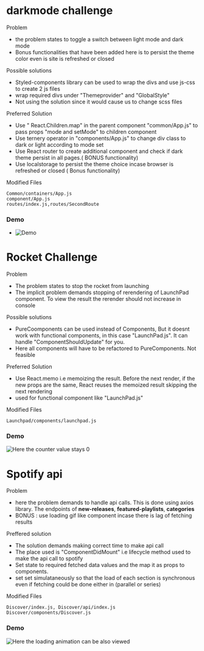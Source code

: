 # darkmode challenge

Problem
- the problem states to toggle a switch between light mode and dark mode
- Bonus functionalities that have been added here is to persist the theme color even is site is refreshed or closed


Possible solutions
- Styled-components library can be used to wrap the divs and use js-css to create 2 js files
- wrap required divs under "Themeprovider" and "GlobalStyle"
- Not using the solution since it would cause us to change scss files

Preferred Solution
- Use " React.Children.map" in the parent component "common/App.js" to pass props "mode and setMode" to children component
- Use ternery operator in "components/App.js" to change div class to dark or light according to mode set
- Use React router to create additional component and check if dark theme persist in all pages.( BONUS functionality)
- Use localstorage to persist the theme choice incase browser is refreshed or closed ( Bonus functionality)

Modified Files

    Common/containers/App.js
    component/App.js
    routes/index.js,routes/SecondRoute

### Demo
- ![Demo](https://drive.google.com/file/d/1hNohadfV5GFUK8BDImlnE61l-ZR_aDVR/view?usp=sharing)

# Rocket Challenge


Problem
- The problem states to stop the rocket from launching
- The implicit problem demands stopping of rerendering of LaunchPad component. To view the result the rerender should not increase in console

Possible solutions
- PureCoomponents can be used instead of Components, But it doesnt work with functional components, in this case "LaunchPad.js". It can handle "ComponentShouldUpdate" for you. 
- Here all components will have to be refactored to PureComponents. Not feasible

Preferred Solution

- Use React.memo i.e memoizing the result. Before the next render, if the new props are the same, React reuses the memoized result skipping the next rendering
- used for functional component like "LaunchPad.js"

Modified Files

    Launchpad/components/launchpad.js

### Demo
    
![Here the counter value stays 0 ](https://drive.google.com/file/d/1i5ak-qYSsUNm2z_NF4GNxVa7rWdaDCQe/view?usp=sharing)

# Spotify api

Problem
- here the problem demands to handle api calls. This is done using axios library. The endpoints of **new-releases**, **featured-playlists**, **categories**
- BONUS : use loading gif like component incase there is lag of fetching results

Preffered solution
- The solution demands making correct time to make api call
- The place used is "ComponentDidMount" i.e lifecycle method used to make the api call to spotify
- Set state to required fetched data values and the map it as props to components.
- set set simulataneously so that the load of each section is synchronous even if fetching could be done either in (parallel or series)

Modified Files

    Discover/index.js, Discover/api/index.js
    Discover/components/Discover.js

### Demo
![Here the loading animation can be also viewed ](https://drive.google.com/file/d/1oGqZAyTcWf26FnIWBIbmREoDXypBsSwf/view?usp=sharing)